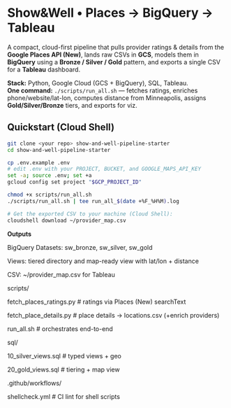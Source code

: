# Show&Well • Places → BigQuery → Tableau

A compact, cloud-first pipeline that pulls provider ratings & details from the **Google Places API (New)**, lands raw CSVs in **GCS**, models them in **BigQuery** using a **Bronze / Silver / Gold** pattern, and exports a single CSV for a **Tableau** dashboard.

**Stack:** Python, Google Cloud (GCS + BigQuery), SQL, Tableau.  
**One command:** `./scripts/run_all.sh` — fetches ratings, enriches phone/website/lat-lon, computes distance from Minneapolis, assigns **Gold/Silver/Bronze** tiers, and exports for viz.

## Quickstart (Cloud Shell)
```bash
git clone <your repo> show-and-well-pipeline-starter
cd show-and-well-pipeline-starter

cp .env.example .env
# edit .env with your PROJECT, BUCKET, and GOOGLE_MAPS_API_KEY
set -a; source .env; set +a
gcloud config set project "$GCP_PROJECT_ID"

chmod +x scripts/run_all.sh
./scripts/run_all.sh | tee run_all_$(date +%F_%H%M).log

# Get the exported CSV to your machine (Cloud Shell):
cloudshell download ~/provider_map.csv
```

**Outputs**

BigQuery Datasets: sw_bronze, sw_silver, sw_gold

Views: tiered directory and map-ready view with lat/lon + distance

CSV: ~/provider_map.csv for Tableau

scripts/

  fetch_places_ratings.py      # ratings via Places (New) searchText
  
  fetch_place_details.py       # place details → locations.csv (+enrich providers)
  
  run_all.sh                   # orchestrates end-to-end
  
sql/

  10_silver_views.sql          # typed views + geo
  
  20_gold_views.sql            # tiering + map view
  
.github/workflows/

  shellcheck.yml               # CI lint for shell scripts
  
